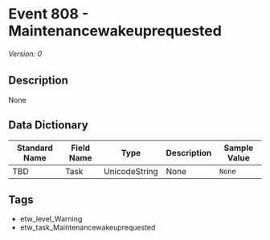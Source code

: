# Event 808 - Maintenancewakeuprequested
###### Version: 0

## Description
None

## Data Dictionary
|Standard Name|Field Name|Type|Description|Sample Value|
|---|---|---|---|---|
|TBD|Task|UnicodeString|None|`None`|

## Tags
* etw_level_Warning
* etw_task_Maintenancewakeuprequested